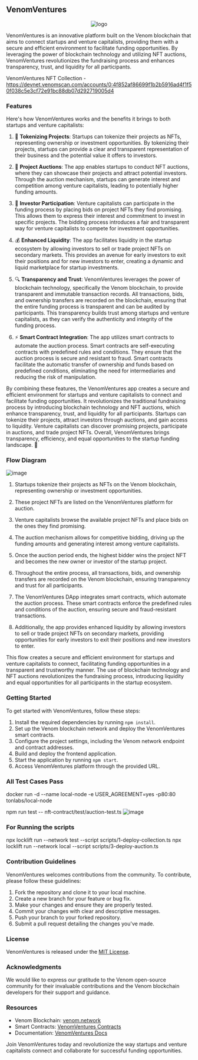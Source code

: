 ## VenomVentures

<p align="center">
  <img src="https://github.com/legendarykamal/VenomVentures/assets/95926324/88e86cb7-0d44-4f4d-a65b-64ab5bf1bd00" alt="logo" />
</p>

VenomVentures is an innovative platform built on the Venom blockchain that aims to connect startups and venture capitalists, providing them with a secure and efficient environment to facilitate funding opportunities. By leveraging the power of blockchain technology and utilizing NFT auctions, VenomVentures revolutionizes the fundraising process and enhances transparency, trust, and liquidity for all participants.

VenomVentures NFT Collection - https://devnet.venomscan.com/accounts/0:4f852af86699f1b2b5916ad4f1f50f038c5e3cf72e91bc88db07d292719005d4

### Features

Here's how VenomVentures works and the benefits it brings to both startups and venture capitalists: 

1. 🚀 **Tokenizing Projects**: Startups can tokenize their projects as NFTs, representing ownership or investment opportunities. By tokenizing their projects, startups can provide a clear and transparent representation of their business and the potential value it offers to investors.

2. 🎯 **Project Auctions**: The app enables startups to conduct NFT auctions, where they can showcase their projects and attract potential investors. Through the auction mechanism, startups can generate interest and competition among venture capitalists, leading to potentially higher funding amounts.

3. 💼 **Investor Participation**: Venture capitalists can participate in the funding process by placing bids on project NFTs they find promising. This allows them to express their interest and commitment to invest in specific projects. The bidding process introduces a fair and transparent way for venture capitalists to compete for investment opportunities.

4. 💰 **Enhanced Liquidity**: The app facilitates liquidity in the startup ecosystem by allowing investors to sell or trade project NFTs on secondary markets. This provides an avenue for early investors to exit their positions and for new investors to enter, creating a dynamic and liquid marketplace for startup investments.

5. 🔍 **Transparency and Trust**: VenomVentures leverages the power of blockchain technology, specifically the Venom blockchain, to provide transparent and immutable transaction records. All transactions, bids, and ownership transfers are recorded on the blockchain, ensuring that the entire funding process is transparent and can be audited by participants. This transparency builds trust among startups and venture capitalists, as they can verify the authenticity and integrity of the funding process.

6. ⚡️ **Smart Contract Integration**: The app utilizes smart contracts to automate the auction process. Smart contracts are self-executing contracts with predefined rules and conditions. They ensure that the auction process is secure and resistant to fraud. Smart contracts facilitate the automatic transfer of ownership and funds based on predefined conditions, eliminating the need for intermediaries and reducing the risk of manipulation.

By combining these features, the VenomVentures app creates a secure and efficient environment for startups and venture capitalists to connect and facilitate funding opportunities. It revolutionizes the traditional fundraising process by introducing blockchain technology and NFT auctions, which enhance transparency, trust, and liquidity for all participants. Startups can tokenize their projects, attract investors through auctions, and gain access to liquidity. Venture capitalists can discover promising projects, participate in auctions, and trade project NFTs. Overall, VenomVentures brings transparency, efficiency, and equal opportunities to the startup funding landscape. 🌟

### Flow Diagram

![image](https://github.com/legendarykamal/VenomVentures/assets/95926324/c05eac9e-d3ca-4527-9132-df0abfa4761d)

1. Startups tokenize their projects as NFTs on the Venom blockchain, representing ownership or investment opportunities.

2. These project NFTs are listed on the VenomVentures platform for auction.

3. Venture capitalists browse the available project NFTs and place bids on the ones they find promising.

4. The auction mechanism allows for competitive bidding, driving up the funding amounts and generating interest among venture capitalists.

5. Once the auction period ends, the highest bidder wins the project NFT and becomes the new owner or investor of the startup project.

6. Throughout the entire process, all transactions, bids, and ownership transfers are recorded on the Venom blockchain, ensuring transparency and trust for all participants.

7. The VenomVentures DApp integrates smart contracts, which automate the auction process. These smart contracts enforce the predefined rules and conditions of the auction, ensuring secure and fraud-resistant transactions.

8. Additionally, the app provides enhanced liquidity by allowing investors to sell or trade project NFTs on secondary markets, providing opportunities for early investors to exit their positions and new investors to enter.

This flow creates a secure and efficient environment for startups and venture capitalists to connect, facilitating funding opportunities in a transparent and trustworthy manner. The use of blockchain technology and NFT auctions revolutionizes the fundraising process, introducing liquidity and equal opportunities for all participants in the startup ecosystem.
### Getting Started

To get started with VenomVentures, follow these steps:

1. Install the required dependencies by running `npm install`.
2. Set up the Venom blockchain network and deploy the VenomVentures smart contracts.
3. Configure the project settings, including the Venom network endpoint and contract addresses.
4. Build and deploy the frontend application.
5. Start the application by running `npm start`.
6. Access VenomVentures platform through the provided URL.

### All Test Cases Pass

docker run -d --name local-node -e USER_AGREEMENT=yes -p80:80 tonlabs/local-node

npm run test -- nft-contract/test/auction-test.ts
![image](https://github.com/legendarykamal/VenomVentures/assets/95926324/fa492793-bf22-4df3-ac83-5e3067be86b6)

### For Running the scripts 

npx locklift run --network test --script scripts/1-deploy-collection.ts
npx locklift run --network local --script scripts/3-deploy-auction.ts
### Contribution Guidelines

VenomVentures welcomes contributions from the community. To contribute, please follow these guidelines:

1. Fork the repository and clone it to your local machine.
2. Create a new branch for your feature or bug fix.
3. Make your changes and ensure they are properly tested.
4. Commit your changes with clear and descriptive messages.
5. Push your branch to your forked repository.
6. Submit a pull request detailing the changes you've made.

### License

VenomVentures is released under the [MIT License](LICENSE).

### Acknowledgments

We would like to express our gratitude to the Venom open-source community for their invaluable contributions and the Venom blockchain developers for their support and guidance.

### Resources

- Venom Blockchain: [venom.network](https://venom.network)
- Smart Contracts: [VenomVentures Contracts](https://github.com/venomventures/nft-contract)
- Documentation: [VenomVentures Docs](https://venomventures-docs.com)

Join VenomVentures today and revolutionize the way startups and venture capitalists connect and collaborate for successful funding opportunities.
